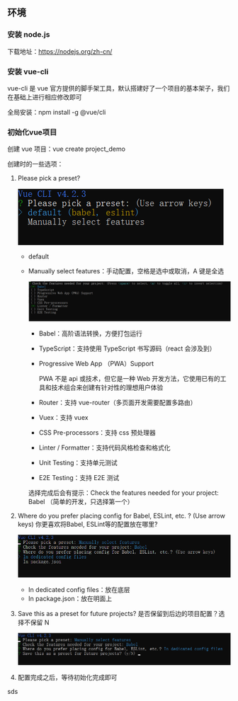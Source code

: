 ## 环境

### 安装 node.js 

下载地址：https://nodejs.org/zh-cn/



### 安装 vue-cli

vue-cli 是 vue 官方提供的脚手架工具，默认搭建好了一个项目的基本架子，我们在基础上进行相应修改即可

全局安装：npm install -g @vue/cli



### 初始化vue项目

创建 vue 项目：vue create project_demo

创建时的一些选项：

1. Please pick a preset?

   ![image-20200319112752289](1.环境准备.assets/image-20200319112752289.png)

   - default

   - Manually select features：手动配置，空格是选中或取消，A 键是全选

     ![image-20200319112834536](1.环境准备.assets/image-20200319112834536.png)

     - Babel：高阶语法转换，方便打包运行

     - TypeScript：支持使用 TypeScript 书写源码（react 会涉及到）

     - Progressive Web App （PWA）Support

       PWA 不是 api 或技术，但它是一种 Web 开发方法，它使用已有的工具和技术组合来创建有针对性的理想用户体验

     - Router：支持 vue-router（多页面开发需要配置多路由）

     - Vuex：支持 vuex

     - CSS Pre-processors：支持 css 预处理器

     - Linter / Formatter：支持代码风格检查和格式化

     - Unit Testing：支持单元测试

     - E2E Testing：支持 E2E 测试

     选择完成后会有提示：Check the features needed for your project: Babel  （简单的开发，只选择第一个）

2. Where do you prefer placing config for Babel, ESLint,   etc. ?  (Use arrow keys) 你更喜欢将Babel, ESLint等的配置放在哪里?

   ![image-20200319113717915](1.环境准备.assets/image-20200319113717915.png)

   - In dedicated config files：放在底层
   - In package.json：放在明面上

3. Save this as a preset for future projects? 是否保留到后边的项目配置？选择不保留 N

   ![image-20200319114123874](1.环境准备.assets/image-20200319114123874.png)

4. 配置完成之后，等待初始化完成即可







sds

